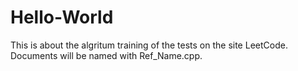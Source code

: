 # Hello-World
This is about the algritum training of the tests on the site LeetCode.
Documents will be named with Ref_Name.cpp.

